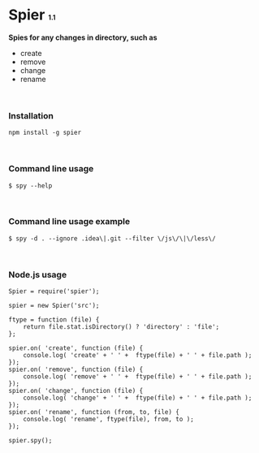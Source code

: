 Spier <font size="2">1.1</font>
========= 

**Spies for any changes in directory, such as**

- create
- remove
- change
- rename

<br />

### Installation

    npm install -g spier
<br />

### Command line usage

    $ spy --help
<br />

### Command line usage example

    $ spy -d . --ignore .idea\|.git --filter \/js\/\|\/less\/
<br />

### Node.js usage

    Spier = require('spier');

    spier = new Spier('src');

    ftype = function (file) {
        return file.stat.isDirectory() ? 'directory' : 'file';
    };

    spier.on( 'create', function (file) {
        console.log( 'create' + ' ' +  ftype(file) + ' ' + file.path );
    });
    spier.on( 'remove', function (file) {
        console.log( 'remove' + ' ' +  ftype(file) + ' ' + file.path );
    });
    spier.on( 'change', function (file) {
        console.log( 'change' + ' ' +  ftype(file) + ' ' + file.path );
    });
    spier.on( 'rename', function (from, to, file) {
        console.log( 'rename', ftype(file), from, to );
    });

    spier.spy();
    
<br />